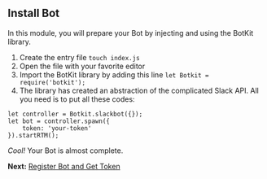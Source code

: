 ## Install Bot

In this module, you will prepare your Bot by injecting and using the BotKit library.

1. Create the entry file `touch index.js`
2. Open the file with your favorite editor
3. Import the BotKit library by adding this line `let Botkit = require('botkit');`
4. The library has created an abstraction of the complicated Slack API. All you need is to put all these codes: 
```
let controller = Botkit.slackbot({});
let bot = controller.spawn({ 
    token: 'your-token'
}).startRTM();
```

*Cool!* Your Bot is almost complete. 

**Next:** [Register Bot and Get Token](https://github.com/dannych/gepetto/tree/3-token)
